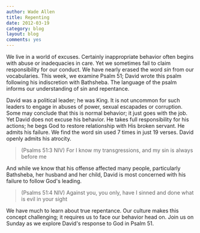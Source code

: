 ```yaml
---
author: Wade Allen
title: Repenting
date: 2012-03-19
category: blog
layout: blog
comments: yes
---
```


We live in a world of excuses. Certainly inappropriate behavior often begins with abuse or inadequacies in care. Yet we sometimes fail to claim responsibility for our conduct. We have nearly erased the word *sin* from our vocabularies. This week, we examine Psalm 51; David wrote this psalm following his indiscretion with Bathsheba. The language of the psalm informs our understanding of sin and repentance. 

David was a political leader; he was King. It is not uncommon for such leaders to engage in abuses of power, sexual escapades or corruption. Some may conclude that this is normal behavior; it just goes with the job. Yet David does not excuse his behavior. He takes full responsibility for his actions; he begs God to restore relationship with His broken servant. He admits his failure. We find the word sin used 7 times in just 19 verses. David openly admits his atrocity.

>(Psalms 51:3 NIV) For I know my transgressions, and my sin is always before me

And while we know that his offense affected many people, particularly Bathsheba, her husband and her child, David is most concerned with his failure to follow God's leading.

>(Psalms 51:4 NIV) Against you, you only, have I sinned and done what is evil in your sight

We have much to learn about true repentance. Our culture makes this concept challenging; it requires us to face our behavior head on. Join us on Sunday as we explore David's response to God in Psalm 51.
